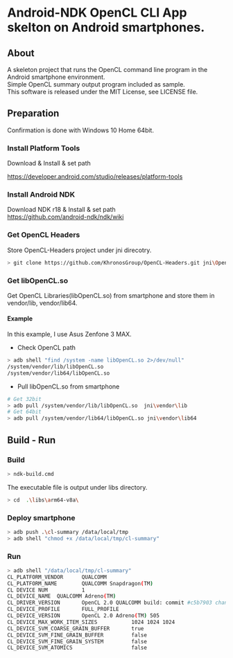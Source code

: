 # Android-NDK OpenCL CLI App skelton on Android smartphones.

## About
A skeleton project that runs the OpenCL command line program in the Android smartphone environment.  
Simple OpenCL summary output program included as sample.  
This software is released under the MIT License, see LICENSE file.


## Preparation
Confirmation is done with Windows 10 Home 64bit.

### Install Platform Tools

Download & Install & set path  

https://developer.android.com/studio/releases/platform-tools

### Install Android NDK
Download NDK r18 & Install & set path  
https://github.com/android-ndk/ndk/wiki


### Get OpenCL Headers

Store OpenCL-Headers project under jni direcotry.

```sh
> git clone https://github.com/KhronosGroup/OpenCL-Headers.git jni\OpenCL-Headers
```


### Get libOpenCL.so
Get OpenCL Libraries(libOpenCL.so) from smartphone and store them in vendor/lib, vendor/lib64.
#### Example
In this example, I use Asus Zenfone 3 MAX.

- Check OpenCL path
```sh
> adb shell "find /system -name libOpenCL.so 2>/dev/null"
/system/vendor/lib/libOpenCL.so
/system/vendor/lib64/libOpenCL.so
```

- Pull libOpenCL.so from smartphone
```sh
# Get 32bit
> adb pull /system/vendor/lib/libOpenCL.so  jni\vendor\lib
# Get 64bit
> adb pull /system/vendor/lib64/libOpenCL.so jni\vendor\lib64
```

## Build - Run

### Build

```sh
> ndk-build.cmd
```

The executable file is output under libs directory.

```sh
> cd  .\libs\arm64-v8a\
```

### Deploy smartphone

```sh
> adb push .\cl-summary /data/local/tmp
> adb shell "chmod +x /data/local/tmp/cl-summary"
```

### Run

```sh
> adb shell "/data/local/tmp/cl-summary"
CL_PLATFORM_VENDOR      QUALCOMM
CL_PLATFORM_NAME        QUALCOMM Snapdragon(TM)
CL DEVICE NUM           1
CL_DEVICE_NAME  QUALCOMM Adreno(TM)
CL_DRIVER_VERSION       OpenCL 2.0 QUALCOMM build: commit #c5b7903 changeid #Ic4cf336e0a Date: 02/17/17 Fri Local Branch:  Remote Branch:  Compiler E031.31.00.03
CL_DEVICE_PROFILE       FULL_PROFILE
CL_DEVICE_VERSION       OpenCL 2.0 Adreno(TM) 505
CL_DEVICE_MAX_WORK_ITEM_SIZES           1024 1024 1024
CL_DEVICE_SVM_COARSE_GRAIN_BUFFER       true
CL_DEVICE_SVM_FINE_GRAIN_BUFFER         false
CL_DEVICE_SVM_FINE_GRAIN_SYSTEM         false
CL_DEVICE_SVM_ATOMICS                   false
```
